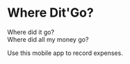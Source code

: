 # Where Dit'Go? 
Where did it go?  
Where did all my money go?  

Use this mobile app to record expenses.  
